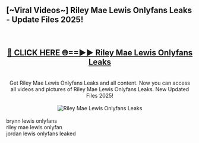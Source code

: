 <h2>[~Viral Videos~] Riley Mae Lewis Onlyfans Leaks - Update Files 2025!</h2>
<br>
<div align="center">
<h2><a href="https://betterlinks.top/A2PfLJ" rel="nofollow">🔴 CLICK HERE 🌐==►► Riley Mae Lewis Onlyfans Leaks</a></h2>
<br>
Get Riley Mae Lewis Onlyfans Leaks and all content. Now you can access all videos and pictures of Riley Mae Lewis Onlyfans Leaks. New Updated Files 2025!
<br>
<br>
<a href="https://betterlinks.top/A2PfLJ" rel="nofollow" data-target="animated-image.originalLink"><img src="https://i.ibb.co.com/WyWwxjT/player-gif2.gif" alt="Riley Mae Lewis Onlyfans Leaks" style="max-width: 100%; display: inline-block;" data-target="animated-image.originalImage"></a>
</div>
<br>
brynn lewis onlyfans<br>
riley mae lewis onlyfan<br>
jordan lewis onlyfans leaked